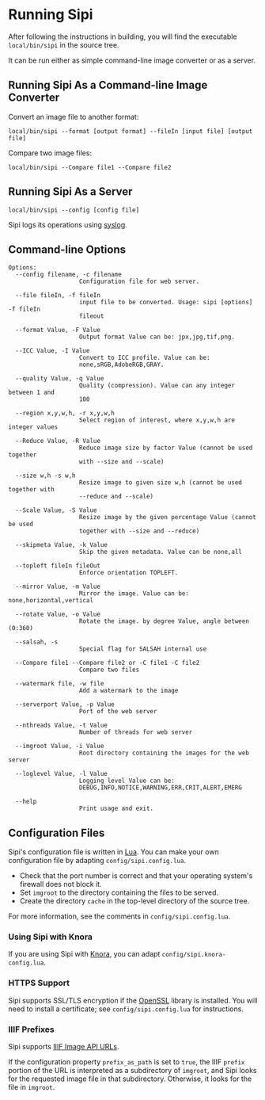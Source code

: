 Running Sipi
============

After following the instructions in building, you will find the
executable `local/bin/sipi` in the source tree.

It can be run either as simple command-line image converter or as a
server.

Running Sipi As a Command-line Image Converter
----------------------------------------------

Convert an image file to another format:

    local/bin/sipi --format [output format] --fileIn [input file] [output file]

Compare two image files:

    local/bin/sipi --Compare file1 --Compare file2 

Running Sipi As a Server
------------------------

    local/bin/sipi --config [config file]

Sipi logs its operations using
[syslog](http://man7.org/linux/man-pages/man3/syslog.3.html).

Command-line Options
--------------------

    Options:
      --config filename, -c filename
                        Configuration file for web server.

      --file fileIn, -f fileIn
                        input file to be converted. Usage: sipi [options] -f fileIn
                        fileout

      --format Value, -F Value
                        Output format Value can be: jpx,jpg,tif,png.

      --ICC Value, -I Value
                        Convert to ICC profile. Value can be:
                        none,sRGB,AdobeRGB,GRAY.

      --quality Value, -q Value
                        Quality (compression). Value can any integer between 1 and
                        100

      --region x,y,w,h, -r x,y,w,h
                        Select region of interest, where x,y,w,h are integer values

      --Reduce Value, -R Value
                        Reduce image size by factor Value (cannot be used together
                        with --size and --scale)

      --size w,h -s w,h
                        Resize image to given size w,h (cannot be used together with
                        --reduce and --scale)

      --Scale Value, -S Value
                        Resize image by the given percentage Value (cannot be used
                        together with --size and --reduce)

      --skipmeta Value, -k Value
                        Skip the given metadata. Value can be none,all
                    
      --topleft fileIn fileOut
                        Enforce orientation TOPLEFT.

      --mirror Value, -m Value
                        Mirror the image. Value can be: none,horizontal,vertical

      --rotate Value, -o Value
                        Rotate the image. by degree Value, angle between (0:360)

      --salsah, -s
                        Special flag for SALSAH internal use

      --Compare file1 --Compare file2 or -C file1 -C file2
                        Compare two files

      --watermark file, -w file
                        Add a watermark to the image

      --serverport Value, -p Value
                        Port of the web server

      --nthreads Value, -t Value
                        Number of threads for web server

      --imgroot Value, -i Value
                        Root directory containing the images for the web server

      --loglevel Value, -l Value
                        Logging level Value can be:
                        DEBUG,INFO,NOTICE,WARNING,ERR,CRIT,ALERT,EMERG

      --help
                        Print usage and exit.

Configuration Files
-------------------

Sipi's configuration file is written in [Lua](https://www.lua.org/). You
can make your own configuration file by adapting
`config/sipi.config.lua`.

-   Check that the port number is correct and that your operating
    system's firewall does not block it.
-   Set `imgroot` to the directory containing the files to be served.
-   Create the directory `cache` in the top-level directory of the
    source tree.

For more information, see the comments in `config/sipi.config.lua`.

### Using Sipi with Knora

If you are using Sipi with [Knora](http://www.knora.org/), you can adapt
`config/sipi.knora-config.lua`.

### HTTPS Support

Sipi supports SSL/TLS encryption if the
[OpenSSL](https://www.openssl.org/) library is installed. You will need
to install a certificate; see `config/sipi.config.lua` for instructions.

### IIIF Prefixes

Sipi supports [IIIF Image API
URLs](https://iiif.io/api/image/3.0/#21-image-request-uri-syntax).

If the configuration property `prefix_as_path` is set to `true`, the
IIIF `prefix` portion of the URL is interpreted as a subdirectory of
`imgroot`, and Sipi looks for the requested image file in that
subdirectory. Otherwise, it looks for the file in `imgroot`.

